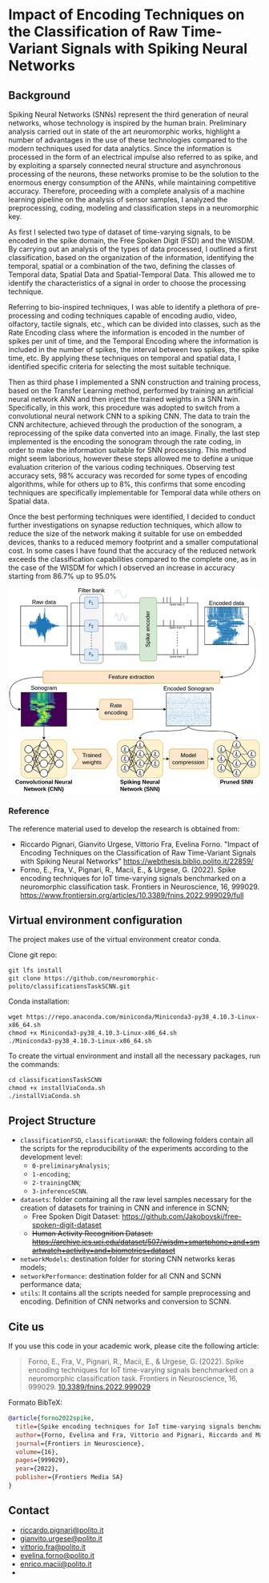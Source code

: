# <b>Impact of Encoding Techniques on the Classification of Raw Time-Variant Signals with Spiking Neural Networks</b>
## <b>Background</b>
Spiking Neural Networks (SNNs) represent the third generation of neural networks, whose technology is inspired by the human brain. Preliminary analysis carried out in state of the art neuromorphic works, highlight a number of advantages in the use of these technologies compared to the modern techniques used for data analytics. Since the information is processed in the form of an electrical impulse also referred to as spike, and by exploiting a sparsely connected neural structure and asynchronous processing of the neurons, these networks promise to be the solution to the enormous energy consumption of the ANNs, while maintaining competitive accuracy. Therefore, proceeding with a complete analysis of a machine learning pipeline on the analysis of sensor samples, I analyzed the preprocessing, coding, modeling and classification steps in a neuromorphic key.

As first I selected two type of dataset of time-varying signals, to be encoded in the spike domain, the Free Spoken Digit (FSD) and the WISDM. By carrying out an analysis of the types of data processed, I outlined a first classification, based on the organization of the information, identifying the temporal, spatial or a combination of the two, defining the classes of Temporal data, Spatial Data and Spatial-Temporal Data. This allowed me to identify the characteristics of a signal in order to choose the processing technique.

Referring to bio-inspired techniques, I was able to identify a plethora of pre-processing and coding techniques capable of encoding audio, video, olfactory, tactile signals, etc., which can be divided into classes, such as the Rate Encoding class where the information is encoded in the number of spikes per unit of time, and the Temporal Encoding where the information is included in the number of spikes, the interval between two spikes, the spike time, etc. By applying these techniques on temporal and spatial data, I identified specific criteria for selecting the most suitable technique.

Then as third phase I implemented a SNN construction and training process, based on the Transfer Learning method, performed by training an artificial neural network ANN and then inject the trained weights in a SNN twin. Specifically, in this work, this procedure was adopted to switch from a convolutional neural network CNN to a spiking CNN. The data to train the CNN architecture, achieved through the production of the sonogram, a reprocessing of the spike data converted into an image. Finally, the last step implemented is the encoding the sonogram through the rate coding, in order to make the information suitable for SNN processing. This method might seem laborious, however these steps allowed me to define a unique evaluation criterion of the various coding techniques. Observing test accuracy sets, 98\% accuracy was recorded for some types of encoding algorithms, while for others up to 8\%, this confirms that some encoding techniques are specifically implementable for Temporal data while others on Spatial data. 

Once the best performing techniques were identified, I decided to conduct further investigations on synapse reduction techniques, which allow to reduce the size of the network making it suitable for use on embedded devices, thanks to a reduced memory footprint and a smaller computational cost. In some cases I have found that the accuracy of the reduced network exceeds the classification capabilities compared to the complete one, as in the case of the WISDM for which I observed an increase in accuracy starting from 86.7% up to 95.0%

<center>
    <img src="image/pipeline.jpg">
</center>


### Reference
The reference material used to develop the research is obtained from:

- Riccardo Pignari, Gianvito Urgese, Vittorio Fra, Evelina Forno. "Impact of Encoding Techniques on the Classification of Raw Time-Variant Signals with Spiking Neural Networks" https://webthesis.biblio.polito.it/22859/
- Forno, E., Fra, V., Pignari, R., Macii, E., & Urgese, G. (2022). Spike encoding techniques for IoT time-varying signals benchmarked on a neuromorphic classification task. Frontiers in Neuroscience, 16, 999029. https://www.frontiersin.org/articles/10.3389/fnins.2022.999029/full


## Virtual environment configuration

The project makes use of the virtual environment creator conda.

Clone git repo:
```
git lfs install
git clone https://github.com/neuromorphic-polito/classificationsTaskSCNN.git
```
Conda installation:
```
wget https://repo.anaconda.com/miniconda/Miniconda3-py38_4.10.3-Linux-x86_64.sh
chmod +x Miniconda3-py38_4.10.3-Linux-x86_64.sh
./Miniconda3-py38_4.10.3-Linux-x86_64.sh
```
To create the virtual environment and install all the necessary packages, run the commands:
```
cd classificationsTaskSCNN
chmod +x installViaConda.sh
./installViaConda.sh
```


## Project Structure
- `classificationFSD`, `classificationHAR`: the following folders contain all the scripts for the reproducibility of the experiments according to the development level:
  - `0-preliminaryAnalysis`;
  - `1-encoding`;
  - `2-trainingCNN`;
  - `3-inferenceSCNN`.
- `datasets`: folder containing all the raw level samples necessary for the creation of datasets for training in CNN and inference in SCNN;
  - Free Spoken Digit Dataset: https://github.com/Jakobovski/free-spoken-digit-dataset
  - ~~Human Activity Recognition Dataset: https://archive.ics.uci.edu/dataset/507/wisdm+smartphone+and+smartwatch+activity+and+biometrics+dataset~~
- `networkModels`: destination folder for storing CNN networks keras models;
- `networkPerformance`: destination folder for all CNN and SCNN performance data;
- `utils`: It contains all the scripts needed for sample preprocessing and encoding. Definition of CNN networks and conversion to SCNN.


## Cite us

If you use this code in your academic work, please cite the following article:

> Forno, E., Fra, V., Pignari, R., Macii, E., & Urgese, G. (2022). Spike encoding techniques for IoT time-varying signals benchmarked on a neuromorphic classification task. Frontiers in Neuroscience, 16, 999029. [10.3389/fnins.2022.999029](https://doi.org/10.3389/fnins.2022.999029)

Formato BibTeX:
```bibtex
@article{forno2022spike,
  title={Spike encoding techniques for IoT time-varying signals benchmarked on a neuromorphic classification task},
  author={Forno, Evelina and Fra, Vittorio and Pignari, Riccardo and Macii, Enrico and Urgese, Gianvito},
  journal={Frontiers in Neuroscience},
  volume={16},
  pages={999029},
  year={2022},
  publisher={Frontiers Media SA}
}
```


## Contact
- riccardo.pignari@polito.it
- gianvito.urgese@polito.it
- vittorio.fra@polito.it
- evelina.forno@polito.it
- enrico.macii@polito.it
- 